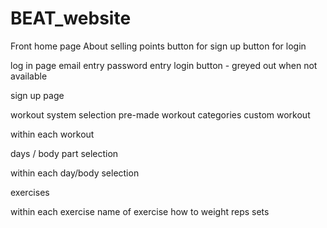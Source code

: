 # BEAT_website
Front home page
    About
    selling points
    button for sign up
    button for login

log in page
    email entry
    password entry
    login button - greyed out when not available

sign up page

workout system selection
    pre-made workout categories
    custom workout

within each workout
    
days / body part selection

within each day/body selection
    
exercises

within each exercise
    name of exercise
    how to
    weight
    reps
    sets
